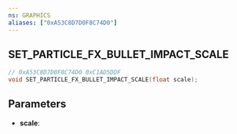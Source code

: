 ```yaml
---
ns: GRAPHICS
aliases: ["0xA53C8D7D0F8C74D0"]
---
```

## SET_PARTICLE_FX_BULLET_IMPACT_SCALE

```c
// 0xA53C8D7D0F8C74D0 0xC1AD5DDF
void SET_PARTICLE_FX_BULLET_IMPACT_SCALE(float scale);
```

## Parameters
* **scale**:
